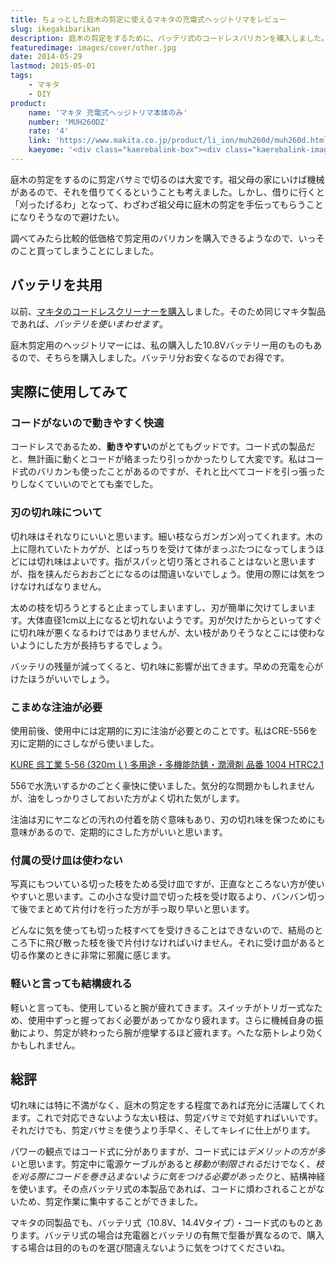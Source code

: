 ```yaml
---
title: ちょっとした庭木の剪定に使えるマキタの充電式ヘッジトリマをレビュー
slug: ikegakibarikan
description: 庭木の剪定をするために、バッテリ式のコードレスバリカンを購入しました。電源コードに煩わされることがないのため、作業に集中できていい感じでした。他のマキタ製品とバッテリを使い回しできるのも魅力です。
featuredimage: images/cover/other.jpg
date: 2014-05-29
lastmod: 2015-05-01
tags: 
    - マキタ
    - DIY
product:
    name: 'マキタ 充電式ヘッジトリマ本体のみ'
    number: 'MUH260DZ'
    rate: '4'
    link: 'https://www.makita.co.jp/product/li_ion/muh260d/muh260d.html'
    kaeyome: '<div class="kaerebalink-box"><div class="kaerebalink-image"><a href="https://www.amazon.co.jp/exec/obidos/ASIN/B003I862BM/illusionspace-22/ref=nosim/" rel="nofollow" target="_blank"><img src="https://ecx.images-amazon.com/images/I/31k3q1qdkuL._SL160_.jpg" style="border: none;" /></a></div><div class="kaerebalink-info"><div class="kaerebalink-name"><a href="https://www.amazon.co.jp/exec/obidos/ASIN/B003I862BM/illusionspace-22/ref=nosim/" rel="nofollow" target="_blank">マキタ 充電式ヘッジトリマ本体のみ MUH260DZ</a><div class="kaerebalink-powered-date">posted with <a href="https://kaereba.com" rel="nofollow" target="_blank">カエレバ</a></div></div><div class="kaerebalink-detail"> マキタ     </div><div class="kaerebalink-link1"><div class="shoplinkamazon"><a href="https://www.amazon.co.jp/gp/search?keywords=MUH260DZ&__mk_ja_JP=%83J%83%5E%83J%83i&tag=illusionspace-22" rel="nofollow" target="_blank" title="アマゾン" >Amazonで購入</a></div><div class="shoplinkrakuten"><a href="https://hb.afl.rakuten.co.jp/hgc/0e95387f.f2aef20d.0e953880.25e412bd/?pc=http%3A%2F%2Fsearch.rakuten.co.jp%2Fsearch%2Fmall%2FMUH260DZ%2F-%2Ff.1-p.1-s.1-sf.0-st.A-v.2%3Fx%3D0%26scid%3Daf_ich_link_urltxt%26m%3Dhttp%3A%2F%2Fm.rakuten.co.jp%2F" rel="nofollow" target="_blank" title="楽天市場" >楽天市場で購入</a></div></div></div><div class="booklink-footer" style="clear: left"></div></div>'
---
```


庭木の剪定をするのに剪定バサミで切るのは大変です。祖父母の家にいけば機械があるので、それを借りてくるということも考えました。しかし、借りに行くと「刈ったげるわ」となって、わざわざ祖父母に庭木の剪定を手伝ってもらうことになりそうなので避けたい。

調べてみたら比較的低価格で剪定用のバリカンを購入できるようなので、いっそのこと買ってしまうことにしました。

## バッテリを共用

以前、<a href="https://wantit.gcreate.jp/cl100dw/" title="さっと取り出せる手軽なコードレスクリーナー、マキタCL100DW">マキタのコードレスクリーナーを購入</a>しました。そのため同じマキタ製品であれば、<em>バッテリを使いまわせます</em>。

庭木剪定用のヘッジトリマーには、私の購入した10.8Vバッテリー用のものもあるので、そちらを購入しました。バッテリ分お安くなるのでお得です。

## 実際に使用してみて

### コードがないので動きやすく快適

コードレスであるため、<strong>動きやすい</strong>のがとてもグッドです。コード式の製品だと、無計画に動くとコードが絡まったり引っかかったりして大変です。私はコード式のバリカンも使ったことがあるのですが、それと比べてコードを引っ張ったりしなくていいのでとても楽でした。

### 刃の切れ味について

切れ味はそれなりにいいと思います。細い枝ならガンガン刈ってくれます。木の上に隠れていたトカゲが、とばっちりを受けて体がまっぷたつになってしまうほどには切れ味はよいです。指がスパッと切り落とされることはないと思いますが、指を挟んだらおおごとになるのは間違いないでしょう。使用の際には気をつけなければなりません。

太めの枝を切ろうとすると止まってしまいますし、刃が簡単に欠けてしまいます。大体直径1cm以上になると切れないようです。刃が欠けたからといってすぐに切れ味が悪くなるわけではありませんが、太い枝がありそうなとこには使わないようにした方が長持ちするでしょう。

バッテリの残量が減ってくると、切れ味に影響が出てきます。早めの充電を心がけたほうがいいでしょう。

### こまめな注油が必要

使用前後、使用中には定期的に刃に注油が必要とのことです。私はCRE-556を刃に定期的にさしながら使いました。

<div data-role="amazonjs" data-asin="B000TGHULW" data-locale="JP" data-tmpl="" data-img-size="" class="asin_B000TGHULW_JP_ amazonjs_item"><div class="amazonjs_indicator"><span class="amazonjs_indicator_img"></span><a class="amazonjs_indicator_title" href="#">KURE  呉工業  5-56 (320ｍｌ) 多用途・多機能防錆・潤滑剤  品番  1004 HTRC2.1</a><span class="amazonjs_indicator_footer"></span></div></div>

556で水洗いするかのごとく豪快に使いました。気分的な問題かもしれませんが、油をしっかりさしておいた方がよく切れた気がします。

注油は刃にヤニなどの汚れの付着を防ぐ意味もあり、刃の切れ味を保つためにも意味があるので、定期的にさした方がいいと思います。

### 付属の受け皿は使わない

写真にもついている切った枝をためる受け皿ですが、正直なところない方が使いやすいと思います。この小さな受け皿で切った枝を受け取るより、バンバン切って後でまとめて片付けを行った方が手っ取り早いと思います。

どんなに気を使っても切った枝すべてを受けきることはできないので、結局のところ下に飛び散った枝を後で片付けなければいけません。それに受け皿があると切る作業のときに非常に邪魔に感じます。

### 軽いと言っても結構疲れる

軽いと言っても、使用していると腕が疲れてきます。スイッチがトリガー式なため、使用中ずっと握っておく必要があってかなり疲れます。さらに機械自身の振動により、剪定が終わったら腕が痙攣するほど疲れます。へたな筋トレより効くかもしれません。

## 総評

切れ味には特に不満がなく、庭木の剪定をする程度であれば充分に活躍してくれます。これで対応できないような太い枝は、剪定バサミで対処すればいいです。それだけでも、剪定バサミを使うより手早く、そしてキレイに仕上がります。

パワーの観点ではコード式に分がありますが、コード式には<em>デメリットの方が多い</em>と思います。剪定中に電源ケーブルがあると<em>移動が制限される</em>だけでなく、<em>枝を刈る際にコードを巻き込まないように気をつける必要があったり</em>と、結構神経を使います。その点バッテリ式の本製品であれば、コードに煩わされることがないため、剪定作業に集中することができました。

マキタの同製品でも、バッテリ式（10.8V、14.4Vタイプ）・コード式のものとあります。バッテリ式の場合は充電器とバッテリの有無で型番が異なるので、購入する場合は目的のものを選び間違えないように気をつけてくださいね。
